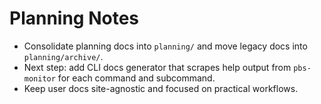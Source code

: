 # Planning Notes

- Consolidate planning docs into `planning/` and move legacy docs into `planning/archive/`.
- Next step: add CLI docs generator that scrapes help output from `pbs-monitor` for each command and subcommand.
- Keep user docs site-agnostic and focused on practical workflows.
